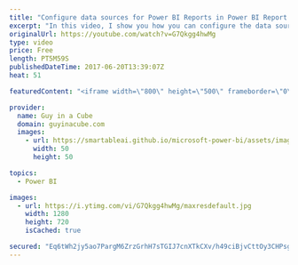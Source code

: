 ```yaml
---
title: "Configure data sources for Power BI Reports in Power BI Report Server"
excerpt: "In this video, I show you how you can configure the data source of a Power BI report within Power BI Report Server. This comes in really handy when you want to get around the Kerberos Constrained Delegation requirements and avoid having to configure kerberos - which can be a pain.  LET'S CONNECT!  Guy"
originalUrl: https://youtube.com/watch?v=G7Qkgg4hwMg
type: video
price: Free
length: PT5M59S
publishedDateTime: 2017-06-20T13:39:07Z
heat: 51

featuredContent: "<iframe width=\"800\" height=\"500\" frameborder=\"0\" src=\"https://www.youtube.com/embed/G7Qkgg4hwMg\" allow=\"accelerometer; autoplay; encrypted-media; gyroscope; picture-in-picture\" allowfullscreen></iframe>"

provider:
  name: Guy in a Cube
  domain: guyinacube.com
  images:
    - url: https://smartableai.github.io/microsoft-power-bi/assets/images/organizations/guyinacube.com-50x50.jpg
      width: 50
      height: 50

topics:
  - Power BI

images:
  - url: https://i.ytimg.com/vi/G7Qkgg4hwMg/maxresdefault.jpg
    width: 1280
    height: 720
    isCached: true

secured: "Eq6tWh2jy5ao7PargM6ZrzGrhH7sTGIJ7cnXTkCXv/h49ciBjvCttOy3CHPsgXrzhQmz0y9YDhrWP7R1X2duHTERKcxI8LomdSflw08eXS+R9cOHTckwjUaZh3zrBq+ucsnS77irJMBYOJJWkwuVMHCaZi+EOZ9a95ta8l6MnZK5kfCUVQrgmpE6+2GH5B/vhfOGXmZycTiHfeJyvS+zSTdW102V+62nHQwK+i1fc5zQlSgNjdgQYIfEmf5AKeN7ympCPYeyFyz0LXcSrkpIY84kz+bcS+XOSfPmcT9L3sfyFnAYUVRoU0S6Qehel9V5xKhgLOFAgpBndIrJQulkGPbsdnb7SFGOioHm0vhk5FlKIV4LETxbQRUMK7aWExqDwfMWpAVzA1aZyYtxQuHyjJ6dj0XVNujN3G4eChZk0W8=;SbjsAqpZp4luoqxzjo9ipw=="
---
```


